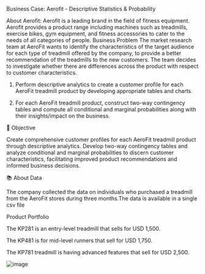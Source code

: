 Business Case: Aerofit - Descriptive Statistics & Probability

About Aerofit: Aerofit is a leading brand in the field of fitness equipment. Aerofit provides a product range including machines such as treadmills, exercise bikes, gym equipment, and fitness accessories to cater to the needs of all categories of people. Business Problem The market research team at AeroFit wants to identify the characteristics
of the target audience for each type of treadmill offered by the company, to provide a better recommendation of the treadmills to the new customers. The team decides to investigate whether there are differences across the product with respect to customer characteristics.

1. Perform descriptive analytics to create a customer profile for each AeroFit treadmill
product by developing appropriate tables and charts.

3. For each AeroFit treadmill product, construct two-way contingency tables and compute all
conditional and marginal probabilities along with their insights/impact on the business.

🎯 Objective

Create comprehensive customer profiles for each AeroFit treadmill product through descriptive analytics. Develop two-way contingency tables and analyze conditional and marginal probabilities to discern customer characteristics, facilitating improved product recommendations and informed business decisions.

📚 About Data

The company collected the data on individuals who purchased a treadmill from the AeroFit stores during three months.The data is available in a single csv file

Product Portfolio

The KP281 is an entry-level treadmill that sells for USD 1,500.

The KP481 is for mid-level runners that sell for USD 1,750.

The KP781 treadmill is having advanced features that sell for USD 2,500.

![image](https://github.com/user-attachments/assets/6cf40f43-301b-459b-a2f3-5b6e227f6906)


